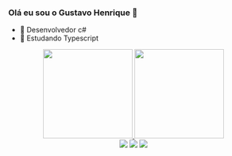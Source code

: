 ### Olá eu sou o Gustavo Henrique 👋

- 🔭 Desenvolvedor c#
- 🌱 Estudando Typescript 

<div align="center">
  <a href="https://github.com/Gustavo2505">
  <img height="180em" src="https://github-readme-stats.vercel.app/api?username=Gustavo2505&show_icons=true&theme=dark&include_all_commits=true&count_private=true"/>
  <img height="180em" src="https://github-readme-stats.vercel.app/api/top-langs/?username=Gustavo2505&layout=compact&langs_count=7&theme=dark"/>
</div>

  <div align="center"> 
 <a href="https://instagram.com/gusttavo_db" target="_blank"><img src="https://img.shields.io/badge/-Instagram-%23E4405F?style=for-the-badge&logo=instagram&logoColor=white" target="_blank"></a>
  <a href = "mailto:gustavohenrique.justr@gmail.com"><img src="https://img.shields.io/badge/-Gmail-%23333?style=for-the-badge&logo=gmail&logoColor=white" target="_blank"></a>
  <a href="https://www.linkedin.com/in/gustavojustino/" target="_blank"><img src="https://img.shields.io/badge/-LinkedIn-%230077B5?style=for-the-badge&logo=linkedin&logoColor=white" target="_blank"></a> 
 
</div>
